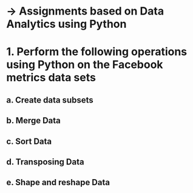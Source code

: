 # → Assignments based on Data Analytics using Python  

# 1. Perform the following operations using Python on the Facebook metrics data sets    
## a. Create data subsets  
## b. Merge Data  
## c. Sort Data  
## d. Transposing Data  
## e. Shape and reshape Data  

